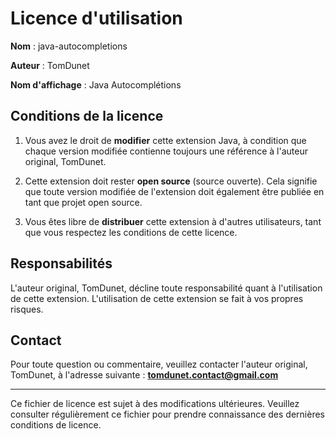 # Licence d'utilisation

**Nom** : java-autocompletions

**Auteur** : TomDunet

**Nom d'affichage** : Java Autocomplétions

## Conditions de la licence

1. Vous avez le droit de **modifier** cette extension Java, à condition que chaque version modifiée contienne toujours une référence à l'auteur original, TomDunet.

2. Cette extension doit rester **open source** (source ouverte). Cela signifie que toute version modifiée de l'extension doit également être publiée en tant que projet open source.

3. Vous êtes libre de **distribuer** cette extension à d'autres utilisateurs, tant que vous respectez les conditions de cette licence.

## Responsabilités

L'auteur original, TomDunet, décline toute responsabilité quant à l'utilisation de cette extension. L'utilisation de cette extension se fait à vos propres risques.

## Contact

Pour toute question ou commentaire, veuillez contacter l'auteur original, TomDunet, à l'adresse suivante : **tomdunet.contact@gmail.com**

---

Ce fichier de licence est sujet à des modifications ultérieures. Veuillez consulter régulièrement ce fichier pour prendre connaissance des dernières conditions de licence.
